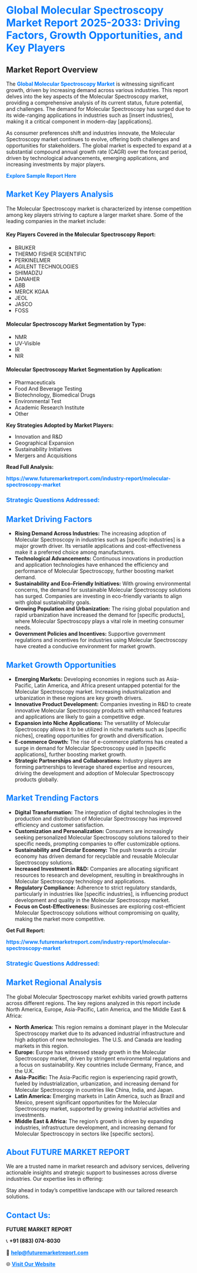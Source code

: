 <h1 style="color: #007BFF;">Global Molecular Spectroscopy Market Report 2025-2033: Driving Factors, Growth Opportunities, and Key Players</h1>

<section id="overview">
<h2>Market Report Overview</h2>
<p>The <a href="https://www.futuremarketreport.com/industry-report/molecular-spectroscopy-market" style="color: #007BFF; text-decoration: none;"><strong>Global Molecular Spectroscopy Market</strong></a> is witnessing significant growth, driven by increasing demand across various industries. This report delves into the key aspects of the Molecular Spectroscopy market, providing a comprehensive analysis of its current status, future potential, and challenges. The demand for Molecular Spectroscopy has surged due to its wide-ranging applications in industries such as [insert industries], making it a critical component in modern-day [applications].</p>
<p>As consumer preferences shift and industries innovate, the Molecular Spectroscopy market continues to evolve, offering both challenges and opportunities for stakeholders. The global market is expected to expand at a substantial compound annual growth rate (CAGR) over the forecast period, driven by technological advancements, emerging applications, and increasing investments by major players.</p>
</section>

<section id="overview">
<p><a href="https://www.futuremarketreport.com/request-sample/reportId=104611" style="color: #007BFF; text-decoration: none;"><strong>Explore Sample Report Here</strong></a></p>
</section>

<section id="key-players">
<h2 style="color: #007BFF;">Market Key Players Analysis</h2>
<p>The Molecular Spectroscopy market is characterized by intense competition among key players striving to capture a larger market share. Some of the leading companies in the market include:</p>
<h4>Key Players Covered in the Molecular Spectroscopy Report:</h4>
<ul><li>BRUKER</li><li>THERMO FISHER SCIENTIFIC</li><li>PERKINELMER</li><li>AGILENT TECHNOLOGIES</li><li>SHIMADZU</li><li>DANAHER</li><li>ABB</li><li>MERCK KGAA</li><li>JEOL</li><li>JASCO</li><li>FOSS</li></ul>
<h4>Molecular Spectroscopy Market Segmentation by Type:</h4>
<ul><li>NMR</li><li>UV-Visible</li><li>IR</li><li>NIR</li></ul>

<h4>Molecular Spectroscopy Market Segmentation by Application:</h4>
<ul><li>Pharmaceuticals</li><li>Food And Beverage Testing</li><li>Biotechnology, Biomedical Drugs</li><li>Environmental Test</li><li>Academic Research Institute</li><li>Other</li></ul>
<p><strong>Key Strategies Adopted by Market Players:</strong></p>
<ul>
<li>Innovation and R&D</li>
<li>Geographical Expansion</li>
<li>Sustainability Initiatives</li>
<li>Mergers and Acquisitions</li>
</ul>
</section>

<section>
<p><strong>Read Full Analysis: </strong></p><a href="https://www.futuremarketreport.com/industry-report/molecular-spectroscopy-market" style="color: #007BFF; text-decoration: none;"><strong>https://www.futuremarketreport.com/industry-report/molecular-spectroscopy-market</strong></a>
<h3 style="color: #007BFF;">Strategic Questions Addressed:</h3>
</section>

<section id="driving-factors">
<h2 style="color: #007BFF;">Market Driving Factors</h2>
<ul>
<li><strong>Rising Demand Across Industries:</strong> The increasing adoption of Molecular Spectroscopy in industries such as [specific industries] is a major growth driver. Its versatile applications and cost-effectiveness make it a preferred choice among manufacturers.</li>
<li><strong>Technological Advancements:</strong> Continuous innovations in production and application technologies have enhanced the efficiency and performance of Molecular Spectroscopy, further boosting market demand.</li>
<li><strong>Sustainability and Eco-Friendly Initiatives:</strong> With growing environmental concerns, the demand for sustainable Molecular Spectroscopy solutions has surged. Companies are investing in eco-friendly variants to align with global sustainability goals.</li>
<li><strong>Growing Population and Urbanization:</strong> The rising global population and rapid urbanization have increased the demand for [specific products], where Molecular Spectroscopy plays a vital role in meeting consumer needs.</li>
<li><strong>Government Policies and Incentives:</strong> Supportive government regulations and incentives for industries using Molecular Spectroscopy have created a conducive environment for market growth.</li>
</ul>
</section>

<section id="growth-opportunities">
<h2 style="color: #007BFF;">Market Growth Opportunities</h2>
<ul>
<li><strong>Emerging Markets:</strong> Developing economies in regions such as Asia-Pacific, Latin America, and Africa present untapped potential for the Molecular Spectroscopy market. Increasing industrialization and urbanization in these regions are key growth drivers.</li>
<li><strong>Innovative Product Development:</strong> Companies investing in R&D to create innovative Molecular Spectroscopy products with enhanced features and applications are likely to gain a competitive edge.</li>
<li><strong>Expansion into Niche Applications:</strong> The versatility of Molecular Spectroscopy allows it to be utilized in niche markets such as [specific niches], creating opportunities for growth and diversification.</li>
<li><strong>E-commerce Growth:</strong> The rise of e-commerce platforms has created a surge in demand for Molecular Spectroscopy used in [specific applications], further boosting market growth.</li>
<li><strong>Strategic Partnerships and Collaborations:</strong> Industry players are forming partnerships to leverage shared expertise and resources, driving the development and adoption of Molecular Spectroscopy products globally.</li>
</ul>
</section>

<section id="trending-factors">
<h2 style="color: #007BFF;">Market Trending Factors</h2>
<ul>
<li><strong>Digital Transformation:</strong> The integration of digital technologies in the production and distribution of Molecular Spectroscopy has improved efficiency and customer satisfaction.</li>
<li><strong>Customization and Personalization:</strong> Consumers are increasingly seeking personalized Molecular Spectroscopy solutions tailored to their specific needs, prompting companies to offer customizable options.</li>
<li><strong>Sustainability and Circular Economy:</strong> The push towards a circular economy has driven demand for recyclable and reusable Molecular Spectroscopy solutions.</li>
<li><strong>Increased Investment in R&D:</strong> Companies are allocating significant resources to research and development, resulting in breakthroughs in Molecular Spectroscopy technology and applications.</li>
<li><strong>Regulatory Compliance:</strong> Adherence to strict regulatory standards, particularly in industries like [specific industries], is influencing product development and quality in the Molecular Spectroscopy market.</li>
<li><strong>Focus on Cost-Effectiveness:</strong> Businesses are exploring cost-efficient Molecular Spectroscopy solutions without compromising on quality, making the market more competitive.</li>
</ul>
</section>

<section>
<p><strong>Get Full Report: </strong></p><a href="https://www.futuremarketreport.com/industry-report/molecular-spectroscopy-market" style="color: #007BFF; text-decoration: none;"><strong>https://www.futuremarketreport.com/industry-report/molecular-spectroscopy-market</strong></a>
<h3 style="color: #007BFF;">Strategic Questions Addressed:</h3>
</section>


<section id="regional-analysis">
<h2 style="color: #007BFF;">Market Regional Analysis</h2>
<p>The global Molecular Spectroscopy market exhibits varied growth patterns across different regions. The key regions analyzed in this report include North America, Europe, Asia-Pacific, Latin America, and the Middle East & Africa:</p>
<ul>
<li><strong>North America:</strong> This region remains a dominant player in the Molecular Spectroscopy market due to its advanced industrial infrastructure and high adoption of new technologies. The U.S. and Canada are leading markets in this region.</li>
<li><strong>Europe:</strong> Europe has witnessed steady growth in the Molecular Spectroscopy market, driven by stringent environmental regulations and a focus on sustainability. Key countries include Germany, France, and the U.K.</li>
<li><strong>Asia-Pacific:</strong> The Asia-Pacific region is experiencing rapid growth, fueled by industrialization, urbanization, and increasing demand for Molecular Spectroscopy in countries like China, India, and Japan.</li>
<li><strong>Latin America:</strong> Emerging markets in Latin America, such as Brazil and Mexico, present significant opportunities for the Molecular Spectroscopy market, supported by growing industrial activities and investments.</li>
<li><strong>Middle East & Africa:</strong> The region’s growth is driven by expanding industries, infrastructure development, and increasing demand for Molecular Spectroscopy in sectors like [specific sectors].</li>
</ul>
</section>

<footer>
<h2 style="color: #007BFF;">About FUTURE MARKET REPORT</h2>
<p>We are a trusted name in market research and advisory services, delivering actionable insights and strategic support to businesses across diverse industries. Our expertise lies in offering:</p>

<p>Stay ahead in today’s competitive landscape with our tailored research solutions.</p>

<h2 style="color: #007BFF;">Contact Us:</h2>
<p><strong>FUTURE MARKET REPORT</strong></p>
<p>📞 <strong>+91 (883) 074-8030</strong></p>
<p>📧 <strong><a href="mailto:help@futuremarketreport.com" style="color: #007BFF;">help@futuremarketreport.com</a></strong></p>
<p>🌐 <strong><a href="https://www.futuremarketreport.com/" style="color: #007BFF;">Visit Our Website</a></strong></p>
</footer>